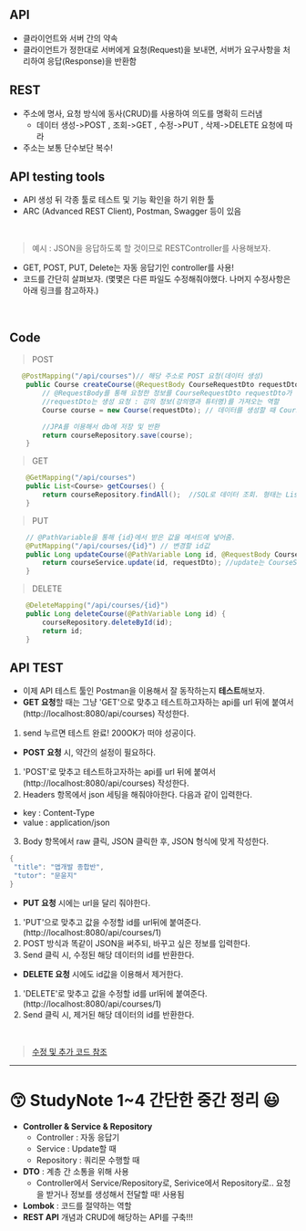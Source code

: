 ## API
- 클라이언트와 서버 간의 약속
- 클라이언트가 정한대로 서버에게 요청(Request)을 보내면, 서버가 요구사항을 처리하여 응답(Response)을 반환함

## REST
- 주소에 명사, 요청 방식에 동사(CRUD)를 사용하여 의도를 명확히 드러냄
  - 데이터 생성->POST , 조회->GET , 수정->PUT , 삭제->DELETE 요청에 따라 
- 주소는 보통 단수보단 복수!

## API testing tools
- API 생성 뒤 각종 툴로 테스트 및 기능 확인을 하기 위한 툴
- ARC (Advanced REST Client), Postman, Swagger 등이 있음
<br>

> 예시 : JSON을 응답하도록 할 것이므로 RESTController를 사용해보자.
- GET, POST, PUT, Delete는 자동 응답기인 controller를 사용!
- 코드를 간단히 살펴보자. (몇몇은 다른 파일도 수정해줘야했다. 나머지 수정사항은 아래 링크를 참고하자.)<br>

<br>

## Code

> POST
```java
   @PostMapping("/api/courses")// 해당 주소로 POST 요청(데이터 생성)
    public Course createCourse(@RequestBody CourseRequestDto requestDto) {  // 생성한 Course를 반환
        // @RequestBody를 통해 요청한 정보를 CourseRequestDto requestDto가 받을 수 있음.
        //requestDto는 생성 요청 : 강의 정보(강의명과 튜터명)를 가져오는 역할
        Course course = new Course(requestDto); // 데이터를 생성할 때 Course로 직접적으로 생성하는게 아닌 requestDto로 생성하기로 했으니 관련 생성자를 만들어야함! ㄱㄱ

        //JPA를 이용해서 db에 저장 및 반환
        return courseRepository.save(course);
    }
```

> GET
```java
    @GetMapping("/api/courses")
    public List<Course> getCourses() {
        return courseRepository.findAll();  //SQL로 데이터 조회. 형태는 List<Course> 형태로!
    }
```

> PUT
```java
    // @PathVariable을 통해 {id}에서 받은 값을 메서드에 넣어줌.
    @PutMapping("/api/courses/{id}") // 변경할 id값
    public Long updateCourse(@PathVariable Long id, @RequestBody CourseRequestDto requestDto) {
        return courseService.update(id, requestDto); //update는 CourseService 이용!
    }
```

> DELETE
```java
    @DeleteMapping("/api/courses/{id}")
    public Long deleteCourse(@PathVariable Long id) {
        courseRepository.deleteById(id);
        return id;
    }
```

## API TEST
- 이제 API 테스트 툴인 Postman을 이용해서 잘 동작하는지 **테스트**해보자.
- **GET 요청**할 때는 그냥 'GET'으로 맞추고 테스트하고자하는 api를 url 뒤에 붙여서 (http://localhost:8080/api/courses) 작성한다. 
1. send 누르면 테스트 완료! 200OK가 떠야 성공이다.

- **POST 요청** 시, 약간의 설정이 필요하다.
1. 'POST'로 맞추고 테스트하고자하는 api를 url 뒤에 붙여서(http://localhost:8080/api/courses) 작성한다.
2. Headers 항목에서 json 세팅을 해줘야아한다. 다음과 같이 입력한다.
  - key     : Content-Type
  - value   : application/json

3. Body 항목에서 raw 클릭, JSON 클릭한 후, JSON 형식에 맞게 작성한다.
 ```java
 {
  "title": "앱개발 종합반",
  "tutor": "문윤지"
 }
 ```
 
 - **PUT 요청** 시에는 url을 달리 줘야한다.
 1. 'PUT'으로 맞추고 값을 수정할 id를 url뒤에 붙여준다. (http://localhost:8080/api/courses/1)
 2. POST 방식과 똑같이 JSON을 써주되, 바꾸고 싶은 정보를 입력한다.
 3. Send 클릭 시, 수정된 해당 데이터의 id를 반환한다.

- **DELETE 요청** 시에도 id값을 이용해서 제거한다.
1. 'DELETE'로 맞추고 값을 수정할 id를 url뒤에 붙여준다. (http://localhost:8080/api/courses/1)
2. Send 클릭 시, 제거된 해당 데이터의 id를 반환한다.

<br>
 
> [수정 및 추가 코드 참조](https://github.com/BananMoon/Spring_Study/pull/2/files)

<hr>

# 😙 StudyNote 1~4 간단한 중간 정리 😃
- **Controller & Service & Repository**
  - Controller : 자동 응답기
  - Service : Update할 때 
  - Repository : 쿼리문 수행할 때
- **DTO** : 계층 간 소통을 위해 사용
  - Controller에서 Service/Repository로, Serivice에서 Repository로.. 요청을 받거나 정보를 생성해서 전달할 때! 사용됨
- **Lombok** : 코드를 절약하는 역할
- **REST API** 개념과 CRUD에 해당하는 API를 구축!!!
